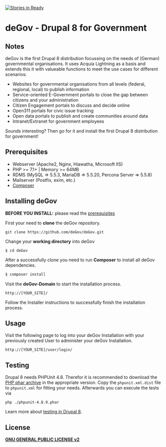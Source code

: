 [![Stories in Ready](https://badge.waffle.io/deGov/deGov.png?label=ready&title=Ready)](https://waffle.io/deGov/deGov)

# deGov - Drupal 8 for Government


## Notes

deGov is the first Drupal 8 distribution focussing on the needs of (German) governmental organisations. It uses Acquia Lightning as a basis and extends this it with valueable functions to meet the use cases for different scenarios:

- Websites for governmental organisations from all levels (federal, regional, local) to publish information
- Service-oriented E-Government portals to close the gap between citizens and your administration
- Citizen Engagement portals to discuss and decide online
- Open311 portals for civic issue tracking
- Open data portals to publish and create communities around data
- Intranet/Extranet for government employees

Sounds interesting? Then go for it and install the first Drupal 8 distribution for government!

## Prerequisites

- Webserver (Apache2, Nginx, Hiawatha, Microsoft IIS)
- PHP >= 7.1+ | Memory >= 64MB
- RDMS (MySQL => 5.5.3, MariaDB => 5.5.20, Percona Server => 5.5.8)
- Mailserver (Postfix, exim, etc.)
- [Composer](https://getcomposer.org/download/ "https://getcomposer.org/download/")

## Installing deGov

**BEFORE YOU INSTALL:** please read the [prerequisites](#prerequisites)

First your need to **clone** the deGov repository.
```
git clone https://github.com/deGov/deGov.git
```

Change your **working directory** into deGov
```
$ cd deGov
```

After a successfully clone you need to run **Composer** to install all deGov dependencies.
```bash
$ composer install
```

Visit the **deGov-Domain** to start the installation process.
```
http://[YOUR_SITE]/
```
Follow the Installer instructions to successfully finish the installation process.

## Usage
Visit the following page to log into your deGov Installation with your previously created User to administer your deGov Installation.
```
http://[YOUR_SITE]/user/login/
``` 

## Testing
Drupal 8 needs PHPUnit 4.8. Therefor it is recommended to download the [PHP phar archive](https://phar.phpunit.de/) in the
appropriate version. Copy the `phpunit.xml.dist` file to `phpunit.xml` for fitting your needs. Afterwards you can execute the
tests via
```
php ./phpunit-4.8.9.phar
```
Learn more about [testing in Drupal 8](https://www.drupal.org/docs/8/testing).

## License
[**GNU GENERAL PUBLIC LICENSE v2**](https://www.gnu.org/licenses/old-licenses/gpl-2.0.en.html "visit GPLv2 website")
